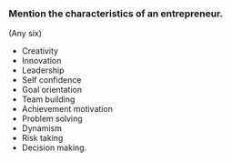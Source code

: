 ### Mention the characteristics of an entrepreneur.
 (Any six) 
* Creativity
* Innovation
* Leadership
* Self confidence
* Goal orientation
* Team building
* Achievement motivation
* Problem solving
* Dynamism
* Risk taking
* Decision making.
